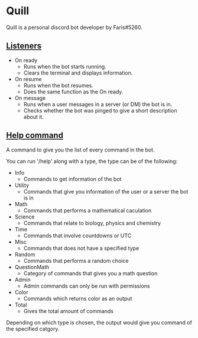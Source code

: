 # **Quill**

Quill is a personal discord bot developer by Faris#5260.

## <u>Listeners</u>

- On ready
    - Runs when the bot starts running.
    - Clears the terminal and displays information.
- On resume
    - Runs when the bot resumes.
    - Does the same function as the On ready.
- On message
    - Runs when a user messages in a server (or DM) the bot is in.
    - Checks whether the bot was pinged to give a short description about it.

## <u>Help command</u>

A command to give you the list of every command in the bot.

You can run '/help' along with a type, the type can be of the following:

- Info
    - Commands to get information of the bot
- Utility
    - Commands that give you information of the user or a server the bot is in
- Math
    - Commands that performs a mathematical caculation
- Science
    - Commands that relate to biology, physics and chemistry
- Time
    - Commands that involve countdowns or UTC
- Misc
    - Commands that does not have a specified type
- Random
    - Commands that performs a random choice
- QuestionMath
    - Category of commands that gives you a math question
- Admin
    - Admin commands can only be run with permissions
- Color
    - Commands which returns color as an output
- Total
    - Gives the total amount of commands

Depending on which type is chosen, the output would give you command of the specified catgory.